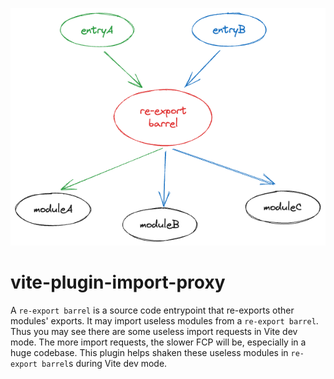 ![](reexport.png)


# vite-plugin-import-proxy

A `re-export barrel` is a source code entrypoint that re-exports other modules' exports. It may import useless modules from a `re-export barrel`. Thus you may see there are some useless import requests in Vite dev mode. The more import requests, the slower FCP will be, especially in a huge codebase. This plugin helps shaken these useless modules in `re-export barrel`s during Vite dev mode.